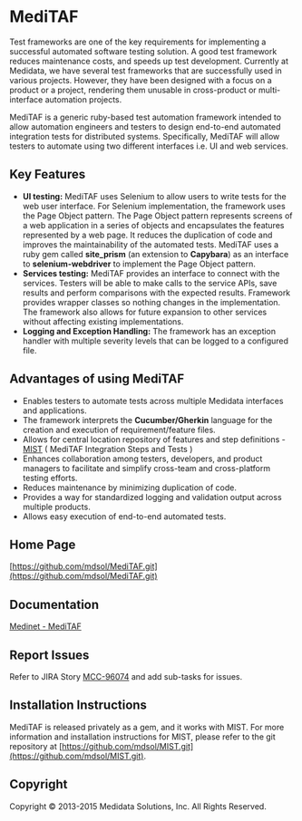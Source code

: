 # MediTAF

Test frameworks are one of the key requirements for implementing a successful automated software testing solution. A good test framework reduces maintenance costs, and speeds up test development. Currently at Medidata, we have several test frameworks that are successfully used in various projects. However, they have been designed with a focus on a product or a project, rendering them unusable in cross-product or multi-interface automation projects.

MediTAF is a generic ruby-based test automation framework intended to allow automation engineers and testers to design end-to-end automated integration tests for distributed systems. Specifically, MediTAF will allow testers to automate using two different interfaces i.e. UI and web services.


## Key Features

  * **UI testing:** MediTAF uses Selenium to allow users to write tests for the web user interface. For Selenium implementation, the framework uses the Page Object pattern. The Page Object pattern represents screens of a web application in a series of objects and encapsulates the features represented by a web page. It reduces the duplication of code and improves the maintainability of the automated tests. MediTAF uses a ruby gem called **site_prism** (an extension to **Capybara**) as an interface to **selenium-webdriver** to implement the Page Object pattern.
  * **Services testing:** MediTAF provides an interface to connect with the services. Testers will be able to make calls to the service APIs, save results and perform comparisons with the expected results. Framework provides wrapper classes so nothing changes in the implementation. The framework also allows for future expansion to other services without affecting existing implementations.
  * **Logging and Exception Handling:** The framework has an exception handler with multiple severity levels that can be logged to a configured file.


## Advantages of using MediTAF

 * Enables testers to automate tests across multiple Medidata interfaces and applications.
 * The framework interprets the **Cucumber/Gherkin** language for the creation and execution of requirement/feature files.
 * Allows for central location repository of features and step definitions - [MIST](https://github.com/mdsol/MIST.git) ( MediTAF Integration Steps and Tests )
 * Enhances collaboration among testers, developers, and product managers to facilitate and simplify cross-team and cross-platform testing efforts.
 * Reduces maintenance by minimizing duplication of code.
 * Provides a way for standardized logging and validation output across multiple products.
 * Allows easy execution of end-to-end automated tests.


## Home Page
  [https://github.com/mdsol/MediTAF.git](https://github.com/mdsol/MediTAF.git)

## Documentation
  [Medinet - MediTAF](https://sites.google.com/a/mdsol.com/knowledgebase/home/departments/r-d/sqa/utilities/meditaf)

## Report Issues
Refer to JIRA Story [MCC-96074](https://medidata.atlassian.net/browse/MCC-96074) and add sub-tasks for issues.

## Installation Instructions

MediTAF is released privately as a gem, and it works with MIST. For more information and installation instructions for MIST, please refer to the git repository at [https://github.com/mdsol/MIST.git](https://github.com/mdsol/MIST.git).

## Copyright

Copyright © 2013-2015 Medidata Solutions, Inc. All Rights Reserved.
